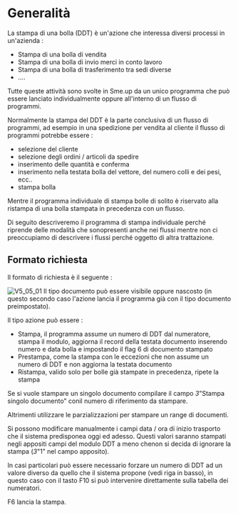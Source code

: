 # Generalità
La stampa di una bolla (DDT) è un'azione che interessa diversi processi in un'azienda : 

- Stampa di una bolla di vendita
- Stampa di una bolla di invio merci in conto lavoro
- Stampa di una bolla di trasferimento tra sedi diverse
- ....


Tutte queste attività sono svolte in Sme.up da un unico programma che può essere lanciato individualmente oppure all'interno di un flusso di programmi.

Normalmente la stampa del DDT è la parte conclusiva di un flusso di programmi, ad esempio in una spedizione per vendita al cliente il flusso di programmi potrebbe essere : 

- selezione del cliente
- selezione degli ordini / articoli da spedire
- inserimento delle quantità e conferma		
- inserimento nella testata bolla del vettore, del numero colli e dei pesi, ecc..
- stampa bolla

Mentre il programma individuale di stampa bolle di solito è riservato alla ristampa di una bolla stampata in precedenza con un flusso.

Di seguito descriveremo il programma di stampa individuale perché riprende delle modalità che sonopresenti anche nei flussi mentre non ci preoccupiamo di descrivere i flussi perché oggetto di altra trattazione.
	
## Formato richiesta
Il formato di richiesta è il seguente : 

![V5_05_01](http://localhost:3000/immagini/MBDOC_OGG-P_V5BO01/V5_05_01.png)
Il tipo documento può essere visibile oppure nascosto (in questo secondo caso l'azione lancia il programma già con il tipo documento preimpostato).

Il tipo azione può essere : 

- Stampa, il programma assume un numero di DDT dal numeratore, stampa il modulo, aggiorna il record della testata documento inserendo numero e data bolla e impostando il flag 6 di documento stampato
- Prestampa, come la stampa con le eccezioni che non assume un numero di DDT e non aggiorna la testata documento
- Ristampa, valido solo per bolle già stampate in precedenza, ripete la stampa

Se si vuole stampare un singolo documento compilare il campo _3_"Stampa singolo documento"  conil numero di riferimento da stampare.

Altrimenti utilizzare le parzializzazioni per stampare un range di documenti.

Si possono modificare manualmente i campi data / ora di inizio trasporto che il sistema predisponea oggi ed adesso. Questi valori saranno stampati negli appositi campi del modulo DDT a meno chenon si decida di ignorare la stampa (_3_"1" nel campo apposito).

In casi particolari può essere necessario forzare un numero di DDT ad un valore diverso da quello che il sistema propone (vedi riga in basso), in questo caso con il tasto F10 si può intervenire direttamente sulla tabella dei numeratori.

F6 lancia la stampa.
